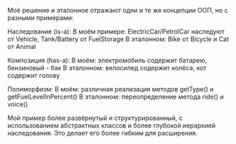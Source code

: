 Моё решение и эталонное отражают одни и те же концепции ООП, но с разными примерами:

Наследование (is-a):
В моём примере: ElectricCar/PetrolCar наследуют от Vehicle, Tank/Battery от FuelStorage
В эталонном: Bike от Bicycle и Cat от Animal

Композиция (has-a):
В моём: электромобиль содержит батарею, бензиновый - бак
В эталонном: велосипед содержит колёса, кот содержит голову

Полиморфизм:
В моём: различная реализация методов getType() и getFuelLevelInPercent()
В эталонном: переопределение метода ride() и voice()

Мой пример более развёрнутый и структурированный, с использованием абстрактных классов 
и более глубокой иерархией наследования. Это делает его более гибким для расширения. 
